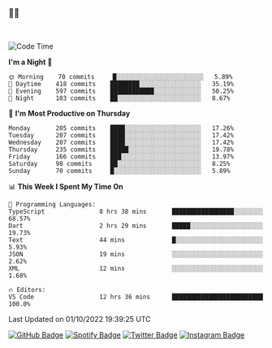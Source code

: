 ### 🤙🍺

<!-- <a href="https://github-readme-stats.vercel.app/api?username=hzak2xx&count_private=true&show_icons=true&theme=dracula">
  <img align="center" src="https://github-readme-stats.vercel.app/api?username=hzak2xx&count_private=true&show_icons=true&theme=dracula" />
</a>
</br> -->
</br>

<!--START_SECTION:waka-->
![Code Time](http://img.shields.io/badge/Code%20Time-1%2C902%20hrs%2031%20mins-blue)

**I'm a Night 🦉** 

```text
🌞 Morning    70 commits     █░░░░░░░░░░░░░░░░░░░░░░░░   5.89% 
🌆 Daytime    418 commits    ████████░░░░░░░░░░░░░░░░░   35.19% 
🌃 Evening    597 commits    ████████████░░░░░░░░░░░░░   50.25% 
🌙 Night      103 commits    ██░░░░░░░░░░░░░░░░░░░░░░░   8.67%

```
📅 **I'm Most Productive on Thursday** 

```text
Monday       205 commits    ████░░░░░░░░░░░░░░░░░░░░░   17.26% 
Tuesday      207 commits    ████░░░░░░░░░░░░░░░░░░░░░   17.42% 
Wednesday    207 commits    ████░░░░░░░░░░░░░░░░░░░░░   17.42% 
Thursday     235 commits    █████░░░░░░░░░░░░░░░░░░░░   19.78% 
Friday       166 commits    ███░░░░░░░░░░░░░░░░░░░░░░   13.97% 
Saturday     98 commits     ██░░░░░░░░░░░░░░░░░░░░░░░   8.25% 
Sunday       70 commits     █░░░░░░░░░░░░░░░░░░░░░░░░   5.89%

```


📊 **This Week I Spent My Time On** 

```text
💬 Programming Languages: 
TypeScript               8 hrs 38 mins       █████████████████░░░░░░░░   68.57% 
Dart                     2 hrs 29 mins       █████░░░░░░░░░░░░░░░░░░░░   19.73% 
Text                     44 mins             █░░░░░░░░░░░░░░░░░░░░░░░░   5.93% 
JSON                     19 mins             ░░░░░░░░░░░░░░░░░░░░░░░░░   2.62% 
XML                      12 mins             ░░░░░░░░░░░░░░░░░░░░░░░░░   1.68%

🔥 Editors: 
VS Code                  12 hrs 36 mins      █████████████████████████   100.0%

```


 Last Updated on 01/10/2022 19:39:25 UTC
<!--END_SECTION:waka-->

[![GitHub Badge](https://img.shields.io/badge/GitHub-100000?style=for-the-badge&logo=github&logoColor=white)](https://github.com/hzak2xx)
[![Spotify Badge](https://img.shields.io/badge/Spotify-1ED760?&style=for-the-badge&logo=spotify&logoColor=white)](https://open.spotify.com/user/uf90s6sbbh75a1mt44clkhkvf)
[![Twitter Badge](https://img.shields.io/badge/Twitter-1DA1F2?style=for-the-badge&logo=twitter&logoColor=white)](https://twitter.com/hzak2xx)
[![Instagram Badge](https://img.shields.io/badge/Instagram-E4405F?style=for-the-badge&logo=instagram&logoColor=white)](https://www.instagram.com/hzak2xx/)
